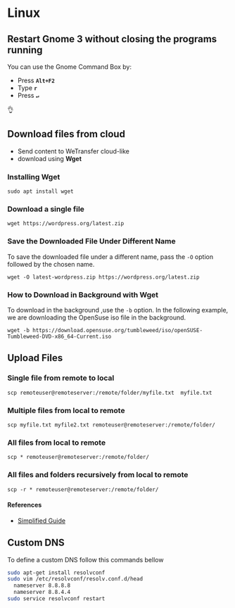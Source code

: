 # Linux

## Restart Gnome 3 without closing the programs running

You can use the Gnome Command Box by:

* Press **`Alt+F2`** 
* Type **`r`** 
* Press **`↵`**

👌

## Download files from cloud

* Send content to WeTransfer cloud-like 
* download using **Wget**

### Installing Wget

```text
sudo apt install wget
```

### Download a single file

```text
wget https://wordpress.org/latest.zip
```

### Save the Downloaded File Under Different Name <a id="using-wget-command-to-save-the-downloaded-file-under-different-name"></a>

To save the downloaded file under a different name, pass the `-O` option followed by the chosen name.

```text
wget -O latest-wordpress.zip https://wordpress.org/latest.zip
```

### How to Download in Background with Wget  <a id="how-to-download-in-background-with-wget"></a>

To download in the background ,use the `-b` option. In the following example, we are downloading the OpenSuse iso file in the background.

```text
wget -b https://download.opensuse.org/tumbleweed/iso/openSUSE-Tumbleweed-DVD-x86_64-Current.iso
```

## Upload Files

### Single file from remote to local

```text
scp remoteuser@remoteserver:/remote/folder/myfile.txt  myfile.txt
```

### Multiple files from local to remote

```text
scp myfile.txt myfile2.txt remoteuser@remoteserver:/remote/folder/
```

### All files from local to remote

```text
scp * remoteuser@remoteserver:/remote/folder/
```

### All files and folders recursively from local to remote

```text
scp -r * remoteuser@remoteserver:/remote/folder/
```

#### References

* [Simplified Guide](https://www.simplified.guide/ssh/copy-file)

## Custom DNS

To define a custom DNS follow this commands bellow

```bash
sudo apt-get install resolvconf
sudo vim /etc/resolvconf/resolv.conf.d/head
  nameserver 8.8.8.8
  nameserver 8.8.4.4
sudo service resolvconf restart
```

